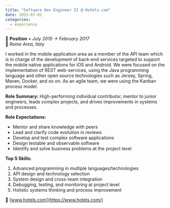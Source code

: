 ```yaml
---
title: "Software Dev Engineer II @ Hotels.com"
date: 2015-07-01
categories:
  - experience
---
```

💼 **Position** • _July 2015 → February 2017_  
📍 _Rome Area, Italy_

I worked in the mobile application area as a member of the API team which is in charge of the development of back-end services targeted to support the mobile native applications for iOS and Android. We were focused on the implementation of REST web-services, using the Java programming language and other open source technologies such as Jersey, Spring, Maven, Docker, and so on. As an agile team, we were using the Kanban process model.

**Role Summary:**
High-performing individual contributor, mentor to junior engineers, leads complex projects, and drives improvements in systems and processes.

**Role Expectations:**
- Mentor and share knowledge with peers
- Lead and clarify code evolution in reviews
- Develop and test complex software applications
- Design testable and observable software
- Identify and solve business problems at the project level

**Top 5 Skills:**
1. Advanced programming in multiple languages/technologies
2. API design and technology selection
3. System design and cross-team integration
4. Debugging, testing, and monitoring at project level
5. Holistic systems thinking and process improvement

🔗 [www.hotels.com](https://www.hotels.com/)
